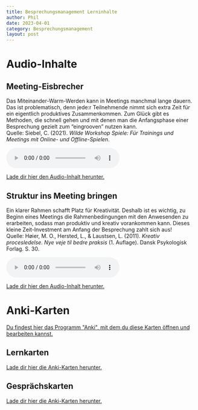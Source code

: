 ```yaml
---
title: Besprechungsmanagement Lerninhalte
author: Phil
date: 2023-04-01
category: Besprechungsmanagement
layout: post
---
```

# Audio-Inhalte
## Meeting-Eisbrecher
Das Miteinander-Warm-Werden kann in Meetings manchmal lange dauern. Das ist problematisch, denn jede:r Teilnehmende nimmt sich extra Zeit für ein eigentlich produktives Zusammenkommen. Zum Glück gibt es Methoden, die schnell gehen und mit denen man die Anfangsphase einer Besprechung gezielt  zum “eingrooven” nutzen kann.  
Quelle: Siebel, C. (2021). *Wilde Workshop Spiele: Für Trainings und Meetings mit Online- und Offline-Spielen*.

<audio controls>
  <source src="/mscr_ma_blended_learning_2023/assets/lerninhalt_meeting-eisbrecher_96.mp3" type="audio/mpeg">
Your browser does not support the audio element.
</audio>

<a href="/mscr_ma_blended_learning_2023/assets/lerninhalt_meeting-eisbrecher_96.mp3" target="_blank">Lade dir hier den Audio-Inhalt herunter.</a>

## Struktur ins Meeting bringen
Ein klarer Rahmen schafft Platz für Kreativität. Deshalb ist es wichtig, zu Beginn eines Meetings die Rahmenbedingungen mit den Anwesenden zu erarbeiten, sodass man produktiv und kreativ vorankommen kann. Dieses kleine Zeit-Investment am Anfang der Besprechung zahlt sich aus!  
Quelle: Høier, M. O., Hersted, L., & Laustsen, L. (2011). *Kreativ procesledelse. Nye veje til bedre praksis* (1. Auflage). Dansk Psykologisk Forlag. S. 30.

<audio controls>
  <source src="/mscr_ma_blended_learning_2023/assets/lerninhalt_struktur_ins_meeting_bringen_96.mp3" type="audio/mpeg">
Your browser does not support the audio element.
</audio>

<a href="/mscr_ma_blended_learning_2023/assets/lerninhalt_struktur_ins_meeting_bringen_96.mp3" target="_blank">Lade dir hier den Audio-Inhalt herunter.</a>

# Anki-Karten
 <a href=" https://apps.ankiweb.net" target="_blank">Du findest hier das Programm "Anki", mit dem du diese Karten öffnen und bearbeiten kannst.</a>
 
## Lernkarten
<a href="/mscr_ma_blended_learning_2023/assets/besprechungsmanagement_lerninhalte.apkg" target="_blank">Lade dir hier die Anki-Karten herunter.</a>

## Gesprächskarten
<a href="/mscr_ma_blended_learning_2023/assets/besprechungsmanagement_gespraechsstoff.apkg" target="_blank">Lade dir hier die Anki-Karten herunter.</a>

